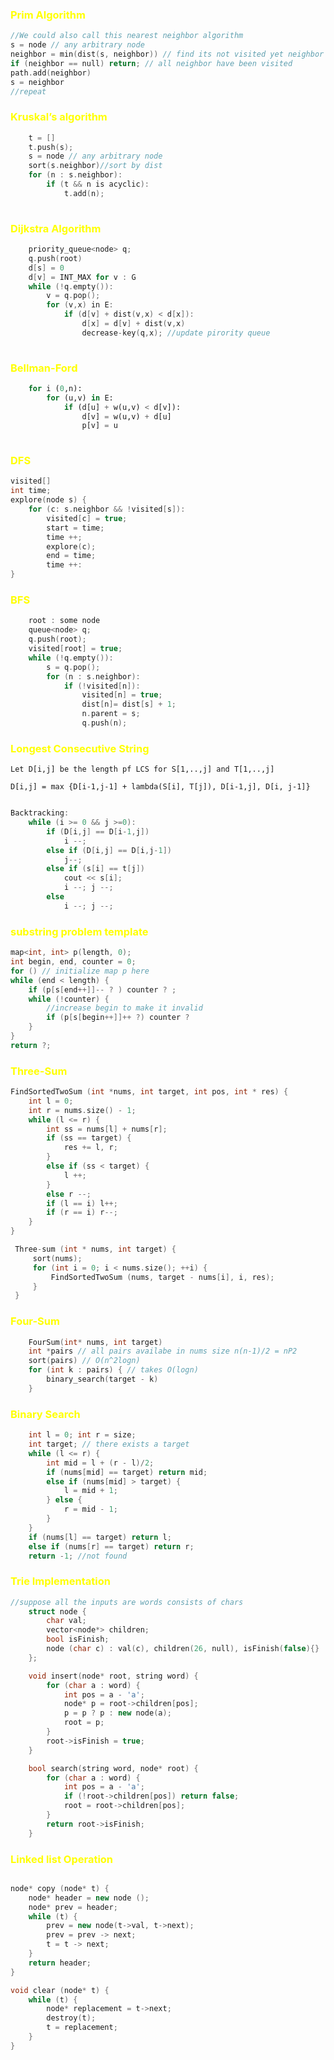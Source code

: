 <h3><span style="color:yellow">Prim Algorithm </span> </h3>

```c++
//We could also call this nearest neighbor algorithm
s = node // any arbitrary node
neighbor = min(dist(s, neighbor)) // find its not visited yet neighbor with shortest distance
if (neighbor == null) return; // all neighbor have been visited
path.add(neighbor)
s = neighbor
//repeat
```


<h3><span style="color:yellow">Kruskal’s algorithm </span> </h3>

```c++
    t = []
    t.push(s);
    s = node // any arbitrary node
    sort(s.neighbor)//sort by dist
    for (n : s.neighbor):
        if (t && n is acyclic):
            t.add(n);
    
```


<h3><span style="color:yellow">Dijkstra Algorithm </span> </h3>

```c++
    priority_queue<node> q;
    q.push(root)
    d[s] = 0
    d[v] = INT_MAX for v : G
    while (!q.empty()):
        v = q.pop();
        for (v,x) in E:
            if (d[v] + dist(v,x) < d[x]):
                d[x] = d[v] + dist(v,x)
                decrease-key(q,x); //update pirority queue
    
```

<h3><span style="color:yellow">Bellman-Ford </span> </h3>

```python
    for i (0,n):
        for (u,v) in E:
            if (d[u] + w(u,v) < d[v]):
                d[v] = w(u,v) + d[u]
                p[v] = u
    
```

<h3><span style="color:yellow">DFS </span> </h3>

```c++
visited[]
int time;
explore(node s) {
    for (c: s.neighbor && !visited[s]):
        visited[c] = true;
        start = time;
        time ++;
        explore(c);
        end = time;
        time ++:
}
```

<h3><span style="color:yellow">BFS </span> </h3>

```c++
    root : some node
    queue<node> q;
    q.push(root);
    visited[root] = true;
    while (!q.empty()):
        s = q.pop();
        for (n : s.neighbor):
            if (!visited[n]):
                visited[n] = true;
                dist[n]= dist[s] + 1;
                n.parent = s;
                q.push(n);
```

<h3><span style="color:yellow">Longest Consecutive String </span> </h3>

    Let D[i,j] be the length pf LCS for S[1,..,j] and T[1,..,j]

    D[i,j] = max {D[i-1,j-1] + lambda(S[i], T[j]), D[i-1,j], D[i, j-1]}
```c++

Backtracking:
    while (i >= 0 && j >=0):
        if (D[i,j] == D[i-1,j])
            i --;
        else if (D[i,j] == D[i,j-1])
            j--;
        else if (s[i] == t[j])
            cout << s[i];
            i --; j --;
        else 
            i --; j --;
```


<h3> <span style="color:yellow"> substring problem template  </span> </h3>

``` c++
map<int, int> p(length, 0);
int begin, end, counter = 0;
for () // initialize map p here
while (end < length) {
    if (p[s[end++]]-- ? ) counter ? ;
    while (!counter) {
        //increase begin to make it invalid 
        if (p[s[begin++]]++ ?) counter ?
    }
}
return ?;
```

<h3> <span style="color:yellow"> Three-Sum  </span> </h3>

```c++
FindSortedTwoSum (int *nums, int target, int pos, int * res) {
    int l = 0;
    int r = nums.size() - 1;
    while (l <= r) {
        int ss = nums[l] + nums[r];
        if (ss == target) {
            res += l, r;
        }
        else if (ss < target) {
            l ++;
        }
        else r --;
        if (l == i) l++;
        if (r == i) r--;
    }
}

 Three-sum (int * nums, int target) {
     sort(nums);
     for (int i = 0; i < nums.size(); ++i) {
         FindSortedTwoSum (nums, target - nums[i], i, res);
     }
 }

```


<h3> <span style="color:yellow"> Four-Sum  </span> </h3>

```c++
    FourSum(int* nums, int target)
    int *pairs // all pairs availabe in nums size n(n-1)/2 = nP2
    sort(pairs) // O(n^2logn)
    for (int k : pairs) { // takes O(logn)
        binary_search(target - k)
    }
```

<h3> <span style="color:yellow"> Binary Search </span> </h3>

```c++
    int l = 0; int r = size;
    int target; // there exists a target
    while (l <= r) {
        int mid = l + (r - l)/2; 
        if (nums[mid] == target) return mid;
        else if (nums[mid] > target) {
            l = mid + 1;
        } else {
            r = mid - 1;
        }
    }
    if (nums[l] == target) return l;
    else if (nums[r] == target) return r;
    return -1; //not found
```

<h3> <span style="color:yellow"> Trie Implementation    </span> </h3>

```c++
//suppose all the inputs are words consists of chars
    struct node {
        char val;
        vector<node*> children;
        bool isFinish;
        node (char c) : val(c), children(26, null), isFinish(false){}
    };

    void insert(node* root, string word) {
        for (char a : word) {
            int pos = a - 'a';
            node* p = root->children[pos];
            p = p ? p : new node(a);
            root = p;
        }
        root->isFinish = true;
    }

    bool search(string word, node* root) {
        for (char a : word) {
            int pos = a - 'a';
            if (!root->children[pos]) return false;
            root = root->children[pos];
        }
        return root->isFinish;
    }
```

<h3> <span style="color:yellow"> Linked list Operation </span> </h3>

```c++

node* copy (node* t) {
    node* header = new node ();
    node* prev = header;
    while (t) {
        prev = new node(t->val, t->next);
        prev = prev -> next;
        t = t -> next;
    }
    return header;
}

void clear (node* t) {
    while (t) {
        node* replacement = t->next;
        destroy(t);
        t = replacement;
    }
}
```




